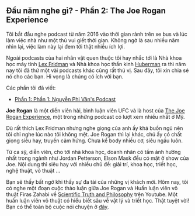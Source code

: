 ## Đầu năm nghe gì? - Phần 2: The Joe Rogan Experience

Tôi bắt đầu nghe podcast từ năm 2016 vào thời gian rảnh trên xe bus và lúc làm việc nhà như một thú vui giết thời gian. Không ngờ là sau nhiều năm nhìn lại, việc làm này lại đem tới thật nhiều ích lợi. 

Ngoài podcasts của hai nhân vật quen thuộc tôi hay nhắc tới là Nhà khoa học máy tính [Lex Fridman](https://lexfridman.com/podcast/) và Nhà khoa học thần kinh [Huberman](https://hubermanlab.com/) ra thì năm nay tôi đã thử một vài podcasts khác cũng rất thú vị. Sau đây, tôi xin chia sẻ nó cho các bạn. Hi vọng là chúng có ích với bạn.

Các phần tôi đã viết:

- [Phần 1: Phần 1: Nguyễn Phi Vân's Podcast](https://nanacoder.hashnode.dev/dau-nam-nghe-gi-phan-1-nguyen-phi-vans-podcast)

**Joe Rogan** là một diễn viên hài, bình luận viên UFC và là host của [The Joe Rogan Experience](https://open.spotify.com/show/4rOoJ6Egrf8K2IrywzwOMk), một trong những podcast có lượt xem nhiều nhất ở Mỹ.

Dù rất thích Lex Fridman nhưng nghe giọng của anh ấy khá buồn ngủ nên tôi chỉ nghe lúc nào tôi không mệt. Joe Rogan thì lại khác, chú ấy có chất giọng siêu hay, truyền cảm hứng. Chưa kể body nhiều cơ, siêu ngầu luôn.

Từ ca sỹ, diễn viên, cho tới nhà khoa học, doanh nhân có tầm ảnh hưởng nhất trong ngành như Jordan Petterson, Elson Mask đều có mặt ở show của Joe. Nội dung thì siêu hay với nhiều chủ đề: giải trí, khoa học, triết học, nghệ thuật, võ thuật ...

Bạn sẽ thấy bất ngờ khi thấy sự đa tài của những vị khách mời. Hôm nay, tôi có nghe một đoạn cuộc thảo luận giữa Joe Rogan và Huấn luận viên võ thuật Firas Zahabi về [Scientific Truth and Philosophy](https://www.youtube.com/watch?v=gJHj4BtP9Go) trên Youtube. Một huấn luận viên võ thuật có hiểu biết sâu về vật lý và triết học. Thật tuyệt vời! Bạn có thể toàn bộ cuộc nói chuyện ở [đây](https://open.spotify.com/episode/0AZTuZ16pZyvwQcXl5F7Ee).